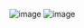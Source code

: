 ![image](https://github.com/Sabin404/javascript/assets/127272916/4b87c775-0d12-44d5-906e-29d038e1f80f)
![image](https://github.com/Sabin404/javascript/assets/127272916/f6c8a4e7-6a44-4877-ac25-1e175e7dd496)

